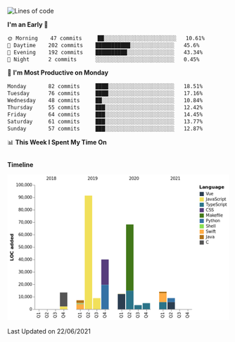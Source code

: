 <!--START_SECTION:waka-->
![Lines of code](https://img.shields.io/badge/From%20Hello%20World%20I%27ve%20Written-272990%20lines%20of%20code-blue)

**I'm an Early 🐤** 

```text
🌞 Morning    47 commits     ██░░░░░░░░░░░░░░░░░░░░░░░   10.61% 
🌆 Daytime    202 commits    ███████████░░░░░░░░░░░░░░   45.6% 
🌃 Evening    192 commits    ██████████░░░░░░░░░░░░░░░   43.34% 
🌙 Night      2 commits      ░░░░░░░░░░░░░░░░░░░░░░░░░   0.45%

```
📅 **I'm Most Productive on Monday** 

```text
Monday       82 commits     ████░░░░░░░░░░░░░░░░░░░░░   18.51% 
Tuesday      76 commits     ████░░░░░░░░░░░░░░░░░░░░░   17.16% 
Wednesday    48 commits     ██░░░░░░░░░░░░░░░░░░░░░░░   10.84% 
Thursday     55 commits     ███░░░░░░░░░░░░░░░░░░░░░░   12.42% 
Friday       64 commits     ███░░░░░░░░░░░░░░░░░░░░░░   14.45% 
Saturday     61 commits     ███░░░░░░░░░░░░░░░░░░░░░░   13.77% 
Sunday       57 commits     ███░░░░░░░░░░░░░░░░░░░░░░   12.87%

```


📊 **This Week I Spent My Time On** 

```text
```

**Timeline**

![Chart not found](https://raw.githubusercontent.com/johann-lr/johann-lr/master/charts/bar_graph.png) 


 Last Updated on 22/06/2021
<!--END_SECTION:waka-->
